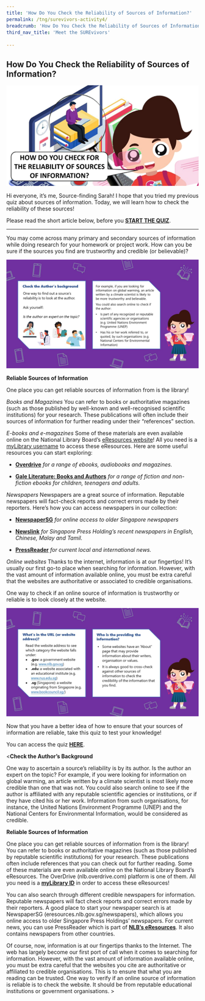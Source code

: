 ```yaml
---
title: 'How Do You Check the Reliability of Sources of Information?'
permalink: /tng/surevivors-activity4/
breadcrumb: 'How Do You Check the Reliability of Sources of Information?'
third_nav_title: 'Meet the SUREvivors'

---
```



## How Do You Check the Reliability of Sources of Information?

![](../images/SURE-Activity4-feature-image-FB.jpg)

Hi everyone, it’s me, Source-finding Sarah! I hope that you tried my previous quiz about sources of information. Today, we will learn how to check the reliability of these sources! 

Please read the short article below, before you **[START THE QUIZ](https://go.gov.sg/surevivor-activity-4)**.

<hr>


You may come across many primary and secondary sources of information while doing research for your homework or project work. How can you be sure if the sources you find are trustworthy and credible (or believable)? 

![](../images/surevivors-act4-01.JPG) 

**Reliable Sources of Information**

One place you can get reliable sources of information from is the library! 

*Books and Magazines*
You can refer to books or authoritative magazines (such as those published by well-known and well-recognised scientific institutions) for your research. These publications will often include their sources of information for further reading under their “references” section.



*E-books and e-magazines*
Some of these materials are even available online on the National Library Board’s [eResources website](https://eresources.nlb.gov.sg/main)! All you need is a [myLibrary username](https://www.nlb.gov.sg/Portals/0/IMG/VisitUs/Membership_Guide/myLibrary_ID_Registration_Guide.PDF) to access these eResources. Here are some useful resources you can start exploring:

-  **[Overdrive](https://nlb.overdrive.com/)** *for a range of ebooks, audiobooks and magazines.*

-   **[Gale Literature: Books and Authors](https://eresources.nlb.gov.sg/main/Browse?startsWith=G)** *for a range of fiction and non-fiction ebooks for children, teenagers and adults.* 

   

*Newspapers*
Newspapers are a great source of information. Reputable newspapers will fact-check reports and correct errors made by their reporters. Here’s how you can access newspapers in our collection:

- **[NewspaperSG](https://eresources.nlb.gov.sg/newspapers/)** *for online access to older Singapore newspapers* 

- **[Newslink](https://eresources.nlb.gov.sg/main/Browse?startsWith=N)** *for Singapore Press Holding’s recent newspapers in English, Chinese, Malay and Tamil.* 

- **[PressReader](https://eresources.nlb.gov.sg/main/Browse?startsWith=P)** *for current local and international news.* 

   

*Online websites*
Thanks to the internet, information is at our fingertips! It’s usually our first go-to place when searching for information. However, with the vast amount of information available online, you must be extra careful that the websites are authoritative or associated to credible organisations. 

 One way to check if an online source of information is trustworthy or reliable is to look closely at the website. 

![](../images/surevivors-act4-02.JPG)



Now that you have a better idea of how to ensure that your sources of information are reliable, take this quiz to test your knowledge! 

You can access the quiz **[HERE](https://go.gov.sg/surevivor-activity-4)**.





<**Check the Author’s Background**  

One way to ascertain a source’s reliability is by its author. Is the author an expert on the topic? For example, if you were looking for information on global warming, an article written by a climate scientist is most likely more credible than one that was not. You could also search online to see if the author is affiliated with any reputable scientific agencies or institutions, or if they have cited his or her work. Information from such organisations, for instance, the United Nations Environment Programme (UNEP) and the National Centers for Environmental Information, would be considered as credible.  

 

**Reliable Sources of Information** 

One place you can get reliable sources of information from is the library! You can refer to books or authoritative magazines (such as those published by reputable scientific institutions) for your research. These publications often include references that you can check out for further reading. Some of these materials are even available online on the National Library Board’s eResources. The OverDrive (nlb.overdrive.com) platform is one of them. All you need is a [**myLibrary ID**](https://www.nlb.gov.sg/Portals/0/IMG/VisitUs/Membership_Guide/myLibrary_ID_Registration_Guide.PDF)  in order to access these eResources!

You can also search through different credible newspapers for information. Reputable newspapers will fact check reports and correct errors made by their reporters. A good place to start your newspaper search is at NewspaperSG (eresources.nlb.gov.sg/newspapers), which allows you online access to older Singapore Press Holdings’ newspapers. For current news, you can use PressReader which is part of **[NLB’s eResources](https://eresources.nlb.gov.sg/main/Browse?startsWith=P)**. It also contains newspapers from other countries. 

Of course, now, information is at our fingertips thanks to the Internet. The web has largely become our first port of call when it comes to searching for information. However, with the vast amount of information available online, you must be extra careful that the websites you cite are authoritative or affiliated to credible organisations. This is to ensure that what you are reading can be trusted. One way to verify if an online source of information is reliable is to check the website. It should be from reputable educational institutions or government organisations.  >

